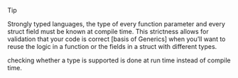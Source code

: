 >[!tip]
>Strongly typed languages, the type of every function parameter and every struct field must be known at compile time. This strictness allows for validation that your code is correct
>[basis of Generics] when you’ll want to reuse the logic in a function or the fields in a struct with different types.


checking whether a type is supported is done at run time instead of compile time.